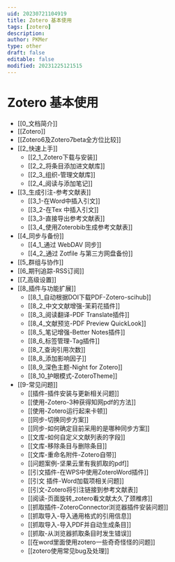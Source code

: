 ```yaml
---
uid: 20230721104919
title: Zotero 基本使用
tags: [zotero]
description: 
author: PKMer
type: other
draft: false
editable: false
modified: 20231225121515
---
```


# Zotero 基本使用

- [[0_文档简介]]
- [[Zotero]]
- [[Zotero6及Zotero7beta全方位比较]]
- [[2_快速上手]]
	- [[2_1_Zotero下载与安装]]
	- [[2_2_将条目添加进文献库]]
	- [[2_3_组织-管理文献库]]
	- [[2_4_阅读与添加笔记]]
- [[3_生成引注-参考文献表]]
	- [[3_1-在Word中插入引文]]
	- [[3_2-在Tex 中插入引文]]
	- [[3_3-直接导出参考文献表]]
	- [[3_4_使用Zoterobib生成参考文献表]]
- [[4_同步与备份]]
	- [[4_1_通过 WebDAV 同步]]
	- [[4_2_通过 Zotfile 与第三方网盘备份]]
- [[5_群组与协作]]
- [[6_期刊追踪-RSS订阅]]
- [[7_高级设置]]
- [[8_插件与功能扩展]]
	- [[8_1_自动根据DOI下载PDF-Zotero-scihub]]
	- [[8_2_中文文献增强-茉莉花插件]]
	- [[8_3_阅读翻译-PDF Translate插件]]
	- [[8_4_文献预览-PDF Preview QuickLook]]
	- [[8_5_笔记增强-Better Notes插件]]
	- [[8_6_标签管理-Tag插件]]
	- [[8_7_查询引用次数]]
	- [[8_8_添加影响因子]]
	- [[8_9_深色主题-Night for Zotero]]
	- [[8_10_护眼模式-ZoteroTheme]]
- [[9-常见问题]]
	- [[插件-插件安装与更新相关问题]]
	- [[使用-Zotero-3种获得知网pdf的方法]]
	- [[使用-Zotero运行起来卡顿]]
	- [[同步-切换同步方案]]
	- [[同步-如何确定目前采用的是哪种同步方案]]
	- [[文库-如何自定义文献列表的字段]]
	- [[文库-移除条目与删除条目]]
	- [[文库-重命名附件-Zotero自带]]
	- [[问题案例-坚果云里有我抓取的pdf]]
	- [[引文插件-在WPS中使用ZoteroWord插件]]
	- [[引文 插件-Word加载项相关问题]]
	- [[引文-Zotero将引注链接到参考文献表]]
	- [[阅读-页面旋转_zotero看文献太久了颈椎疼]]
	- [[抓取插件-ZoteroConnector浏览器插件安装问题]]
	- [[抓取导入-导入通用格式的引用信息]]
	- [[抓取导入-导入PDF并自动生成条目]]
	- [[抓取-从浏览器抓取条目时发生错误]]
	- [[在word里面使用zotero一些奇奇怪怪的问题]]
	- [[zotero使用常见bug及处理]]